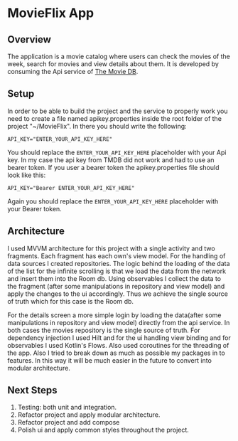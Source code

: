 # MovieFlix App
## Overview
The application is a movie catalog where users can check the movies of the week, search
for movies and view details about them. It is developed by consuming the Api service of [The Movie DB](https://developer.themoviedb.org/docs).

##  Setup
In order to be able to build the project and the service to properly work you need to create a file named apikey.properties inside the root folder of the project "~/MovieFlix". In there you should write the following:

    API_KEY="ENTER_YOUR_API_KEY_HERE"
You should replace the `ENTER_YOUR_API_KEY_HERE` placeholder with your Api key. In my case the api key from TMDB did not work and had to use an bearer token. If you user a bearer token the apikey.properties file should look like this:

    API_KEY="Bearer ENTER_YOUR_API_KEY_HERE"
Again you should replace the `ENTER_YOUR_API_KEY_HERE` placeholder with your Bearer token.

## Architecture
I used MVVM architecture for this project with a single activity and two fragments. Each fragment has each own's view model. For the handling of data sources I created repositories. The logic behind the loading of the data of the list for the infinite scrolling is that we load the data from the network and insert them into the Room db.
Using observables I collect the data to the fragment (after some manipulations in repository and view model) and apply the changes to the ui accordingly.
Thus we achieve the single source of truth which for this case is the Room db.

For the details screen a more simple login by loading the data(after some manipulations in repository and view model) directly from the api service. 
In both cases the movies repository is the single source of truth.
For dependency injection I used Hilt and for the ui handling view binding and for observables I used Kotlin's Flows. Also used coroutines for the threading of the app.
Also I tried to break down as much as possible my packages in to features. In this way it will be much easier in the future to convert into modular architecture.


## Next Steps

 1. Testing: both unit and integration.
 2. Refactor project and apply modular architecture.
 3. Refactor project and add compose
 4. Polish ui and apply common styles throughout the project.
